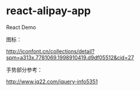 # react-alipay-app
React Demo

图标：

http://iconfont.cn/collections/detail?spm=a313x.7781069.1998910419.d9df05512&cid=27



手势部分参考：

http://www.jq22.com/jquery-info5351